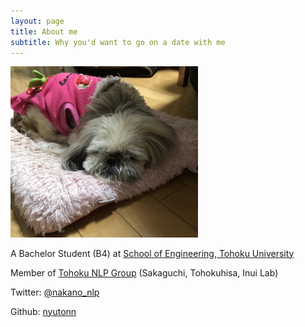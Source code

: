```yaml
---
layout: page
title: About me
subtitle: Why you'd want to go on a date with me
---
```


<img src="/assets/img/milk.jpeg" width="300x300">

A Bachelor Student (B4) at [School of Engineering, Tohoku University](https://www.eng.tohoku.ac.jp/)

Member of [Tohoku NLP Group](https://www.nlp.ecei.tohoku.ac.jp/) (Sakaguchi, Tohokuhisa, Inui Lab)

Twitter: [@nakano_nlp](https://twitter.com/nakano_nlp)

Github: [nyutonn](https://github.com/nyutonn)
